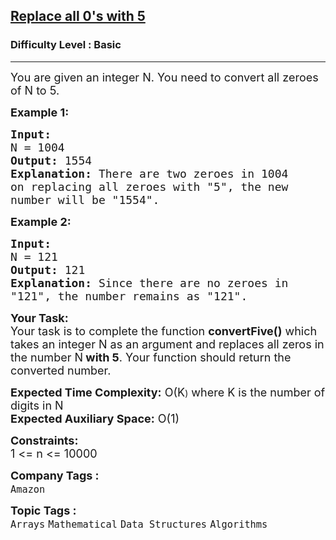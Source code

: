 <h2><a href="https://practice.geeksforgeeks.org/problems/replace-all-0s-with-5/1?page=1&difficulty[]=-1&status[]=unsolved&company[]=Amazon&company[]=Microsoft&company[]=Flipkart&sortBy=accuracy">Replace all 0's with 5</a></h2><h3>Difficulty Level : Basic</h3><hr><div class="problems_problem_content__Xm_eO"><p><span style="font-size:18px">You are given an integer N. You need to convert all zeroes of N&nbsp;to 5. </span></p>

<p><span style="font-size:18px"><strong>Example 1:</strong></span></p>

<pre><span style="font-size:18px"><strong>Input:
</strong>N = 1004
<strong>Output: </strong>1554<strong>
Explanation: </strong>There are two zeroes in 1004
on replacing all zeroes with "5", the new
number will be "1554".</span>
</pre>

<p><span style="font-size:18px"><strong>Example 2:</strong></span></p>

<pre><span style="font-size:18px"><strong>Input:
</strong>N = 121
<strong>Output: </strong>121<strong>
Explanation: </strong>Since there are no zeroes in
"121", the number remains as "121".</span></pre>

<p><strong><span style="font-size:18px">Your Task:</span></strong><br>
<span style="font-size:18px">Your task is to complete the function <strong>convertFive()</strong> which takes an integer N&nbsp;as an argument and&nbsp;replaces all zeros in the number N<strong>&nbsp;with 5</strong>. Your function should return the converted number.</span></p>

<p><span style="font-size:18px"><strong>Expected Time Complexity:</strong> O(K</span>)<span style="font-size:18px"> where K is the number of digits in N<br>
<strong>Expected Auxiliary Space:</strong> O(1)</span></p>

<p><span style="font-size:18px"><strong>Constraints:</strong><br>
1 &lt;= n &lt;= 10000</span></p>
</div><p><span style=font-size:18px><strong>Company Tags : </strong><br><code>Amazon</code>&nbsp;<br><p><span style=font-size:18px><strong>Topic Tags : </strong><br><code>Arrays</code>&nbsp;<code>Mathematical</code>&nbsp;<code>Data Structures</code>&nbsp;<code>Algorithms</code>&nbsp;